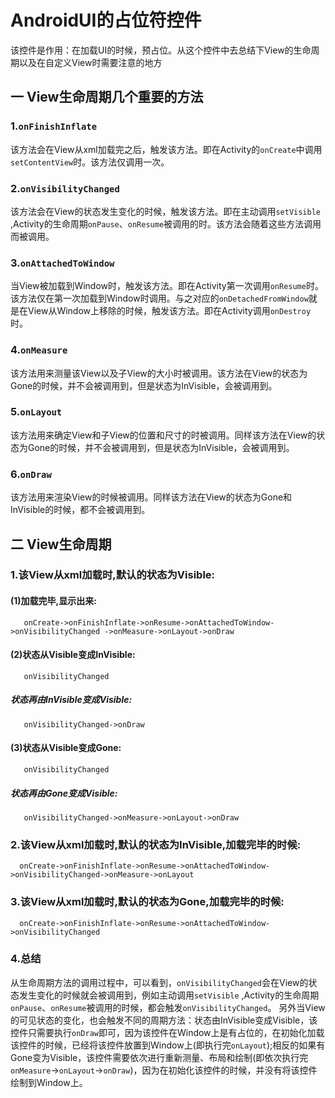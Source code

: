 # AndroidUI的占位符控件
该控件是作用：在加载UI的时候，预占位。从这个控件中去总结下View的生命周期以及在自定义View时需要注意的地方

## 一 View生命周期几个重要的方法
### 1.`onFinishInflate`
  该方法会在View从xml加载完之后，触发该方法。即在Activity的`onCreate`中调用`setContentView`时。该方法仅调用一次。
### 2.`onVisibilityChanged`
  该方法会在View的状态发生变化的时候，触发该方法。即在主动调用`setVisible` ,Activity的生命周期`onPause`、`onResume`被调用的时。该方法会随着这些方法调用而被调用。
### 3.`onAttachedToWindow`
  当View被加载到Window时，触发该方法。即在Activity第一次调用`onResume`时。该方法仅在第一次加载到Window时调用。与之对应的`onDetachedFromWindow`就是在View从Window上移除的时候，触发该方法。即在Activity调用`onDestroy`时。
### 4.`onMeasure`
  该方法用来测量该View以及子View的大小时被调用。该方法在View的状态为Gone的时候，并不会被调用到，但是状态为InVisible，会被调用到。
### 5.`onLayout`
  该方法用来确定View和子View的位置和尺寸的时被调用。同样该方法在View的状态为Gone的时候，并不会被调用到，但是状态为InVisible，会被调用到。
### 6.`onDraw`
  该方法用来渲染View的时候被调用。同样该方法在View的状态为Gone和InVisible的时候，都不会被调用到。
## 二 View生命周期
### 1.该View从xml加载时,默认的状态为Visible:
#### (1)加载完毕,显示出来:
       onCreate->onFinishInflate->onResume->onAttachedToWindow->onVisibilityChanged ->onMeasure->onLayout->onDraw
#### (2)状态从Visible变成InVisible:
       onVisibilityChanged    
##### 状态再由InVisible变成Visible:
       onVisibilityChanged->onDraw     
#### (3)状态从Visible变成Gone:
       onVisibilityChanged
##### 状态再由Gone变成Visible:
       onVisibilityChanged->onMeasure->onLayout->onDraw
### 2.该View从xml加载时,默认的状态为InVisible,加载完毕的时候:
      onCreate->onFinishInflate->onResume->onAttachedToWindow->onVisibilityChanged->onMeasure->onLayout
### 3.该View从xml加载时,默认的状态为Gone,加载完毕的时候:
      onCreate->onFinishInflate->onResume->onAttachedToWindow->onVisibilityChanged
### 4.总结           
从生命周期方法的调用过程中，可以看到，`onVisibilityChanged`会在View的状态发生变化的时候就会被调用到，例如主动调用`setVisible` ,Activity的生命周期`onPause`、`onResume`被调用的时候，都会触发`onVisibilityChanged`。
另外当View的可见状态的变化，也会触发不同的周期方法：状态由InVisible变成Visible，该控件只需要执行`onDraw`即可，因为该控件在Window上是有占位的，在初始化加载该控件的时候，已经将该控件放置到Window上(即执行完`onLayout`);相反的如果有Gone变为Visible，该控件需要依次进行重新测量、布局和绘制(即依次执行完`onMeasure`->`onLayout`->`onDraw`)，因为在初始化该控件的时候，并没有将该控件绘制到Window上。
